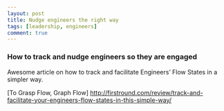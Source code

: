 ```yaml
---
layout: post
title: Nudge engineers the right way
tags: [leadership, engineers]
comment: true
---
```


### How to track and nudge engineers so they are engaged

Awesome article on how to track and facilitate Engineers’ Flow States
in a simpler way.

[To Grasp Flow, Graph Flow]
http://firstround.com/review/track-and-facilitate-your-engineers-flow-states-in-this-simple-way/
